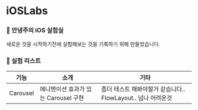 # iOSLabs

### 🧪 안녕주의 iOS 실험실
새로운 것을 시작하기전에 실험해보는 것을 기록하기 위해 만들었습니다.

### 🧬 실험 리스트
|기능|소개|기타|
|--|--|--|
|Carousel|애니멘이션 효과가 있는 Carousel 구현|좀더 테스트 해봐야할거 같습니다.. FlowLayout.. 넘나 어려운것|
